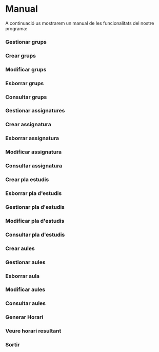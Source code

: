 # Manual

A continuació us mostrarem un manual de les funcionalitats del nostre programa: 

### Gestionar grups

### Crear grups

### Modificar grups

### Esborrar grups

### Consultar grups

### Gestionar assignatures

### Crear assignatura

### Esborrar assignatura

### Modificar assignatura

### Consultar assignatura

### Crear  pla estudis

### Esborrar pla d'estudis

### Gestionar pla d'estudis

### Modificar pla d'estudis

### Consultar pla d'estudis

### Crear  aules

### Gestionar aules

### Esborrar aula

### Modificar aules

### Consultar aules

### Generar Horari

### Veure horari resultant

### Sortir



